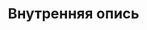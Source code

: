 ---
title: Внутренняя опись
description: РГАСПИ, ф.17, оп.171, дело 421, лист 0
images:
- /disk/pictures/v13/17-171-421-000.jpg
---